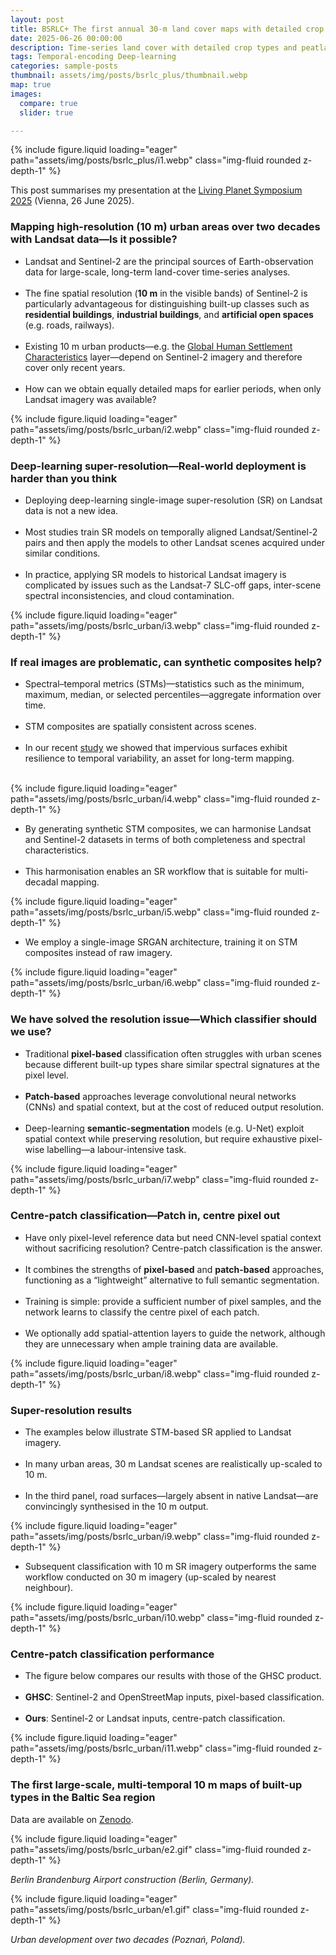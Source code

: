 ```yaml
---
layout: post
title: BSRLC+ The first annual 30-m land cover maps with detailed crop types and peatlands in the Baltic Sea region over two decades (2000 – 2022)
date: 2025-06-26 00:00:00
description: Time-series land cover with detailed crop types and peatlands
tags: Temporal-encoding Deep-learning
categories: sample-posts
thumbnail: assets/img/posts/bsrlc_plus/thumbnail.webp
map: true
images:
  compare: true
  slider: true

---
```

{% include figure.liquid loading="eager" path="assets/img/posts/bsrlc_plus/i1.webp" class="img-fluid rounded z-depth-1" %}

This post summarises my presentation at the <a target="_blank" href="https://lps25.esa.int/">Living Planet Symposium 2025</a> (Vienna, 26 June 2025).

### **Mapping high-resolution (10 m) urban areas over two decades with Landsat data—Is it possible?**

- Landsat and Sentinel-2 are the principal sources of Earth-observation data for large-scale, long-term land-cover time-series analyses.<br><br>
- The fine spatial resolution (**10 m** in the visible bands) of Sentinel-2 is particularly advantageous for distinguishing built-up classes such as **residential buildings**, **industrial buildings**, and **artificial open spaces** (e.g. roads, railways).<br><br>
- Existing 10 m urban products—e.g. the <a target="_blank" href="https://human-settlement.emergency.copernicus.eu/download.php?ds=builtC">Global Human Settlement Characteristics</a> layer—depend on Sentinel-2 imagery and therefore cover only recent years.<br><br>
- How can we obtain equally detailed maps for earlier periods, when only Landsat imagery was available?<br>

{% include figure.liquid loading="eager" path="assets/img/posts/bsrlc_urban/i2.webp" class="img-fluid rounded z-depth-1" %}

### **Deep-learning super-resolution—Real-world deployment is harder than you think**

- Deploying deep-learning single-image super-resolution (SR) on Landsat data is not a new idea.<br><br>
- Most studies train SR models on temporally aligned Landsat/Sentinel-2 pairs and then apply the models to other Landsat scenes acquired under similar conditions.<br><br>
- In practice, applying SR models to historical Landsat imagery is complicated by issues such as the Landsat-7 SLC-off gaps, inter-scene spectral inconsistencies, and cloud contamination.<br>

{% include figure.liquid loading="eager" path="assets/img/posts/bsrlc_urban/i3.webp" class="img-fluid rounded z-depth-1" %}

### **If real images are problematic, can synthetic composites help?**

- Spectral–temporal metrics (STMs)—statistics such as the minimum, maximum, median, or selected percentiles—aggregate information over time.<br><br>
- STM composites are spatially consistent across scenes.<br><br>
- In our recent <a target="_blank" href="https://www.sciencedirect.com/science/article/pii/S0034425724002244">study</a> we showed that impervious surfaces exhibit resilience to temporal variability, an asset for long-term mapping.<br><br>

{% include figure.liquid loading="eager" path="assets/img/posts/bsrlc_urban/i4.webp" class="img-fluid rounded z-depth-1" %}

- By generating synthetic STM composites, we can harmonise Landsat and Sentinel-2 datasets in terms of both completeness and spectral characteristics.<br><br>
- This harmonisation enables an SR workflow that is suitable for multi-decadal mapping.<br>

{% include figure.liquid loading="eager" path="assets/img/posts/bsrlc_urban/i5.webp" class="img-fluid rounded z-depth-1" %}

- We employ a single-image SRGAN architecture, training it on STM composites instead of raw imagery.<br>

{% include figure.liquid loading="eager" path="assets/img/posts/bsrlc_urban/i6.webp" class="img-fluid rounded z-depth-1" %}

### **We have solved the resolution issue—Which classifier should we use?**

- Traditional **pixel-based** classification often struggles with urban scenes because different built-up types share similar spectral signatures at the pixel level.<br><br>
- **Patch-based** approaches leverage convolutional neural networks (CNNs) and spatial context, but at the cost of reduced output resolution.<br><br>
- Deep-learning **semantic-segmentation** models (e.g. U-Net) exploit spatial context while preserving resolution, but require exhaustive pixel-wise labelling—a labour-intensive task.<br>

{% include figure.liquid loading="eager" path="assets/img/posts/bsrlc_urban/i7.webp" class="img-fluid rounded z-depth-1" %}

### **Centre-patch classification—Patch in, centre pixel out**

- Have only pixel-level reference data but need CNN-level spatial context without sacrificing resolution? Centre-patch classification is the answer.<br><br>
- It combines the strengths of **pixel-based** and **patch-based** approaches, functioning as a “lightweight” alternative to full semantic segmentation.<br><br>
- Training is simple: provide a sufficient number of pixel samples, and the network learns to classify the centre pixel of each patch.<br><br>
- We optionally add spatial-attention layers to guide the network, although they are unnecessary when ample training data are available.<br>

{% include figure.liquid loading="eager" path="assets/img/posts/bsrlc_urban/i8.webp" class="img-fluid rounded z-depth-1" %}

### **Super-resolution results**

- The examples below illustrate STM-based SR applied to Landsat imagery.<br><br>
- In many urban areas, 30 m Landsat scenes are realistically up-scaled to 10 m.<br><br>
- In the third panel, road surfaces—largely absent in native Landsat—are convincingly synthesised in the 10 m output.<br>

{% include figure.liquid loading="eager" path="assets/img/posts/bsrlc_urban/i9.webp" class="img-fluid rounded z-depth-1" %}

- Subsequent classification with 10 m SR imagery outperforms the same workflow conducted on 30 m imagery (up-scaled by nearest neighbour).<br>

{% include figure.liquid loading="eager" path="assets/img/posts/bsrlc_urban/i10.webp" class="img-fluid rounded z-depth-1" %}

### **Centre-patch classification performance**

- The figure below compares our results with those of the GHSC product.<br><br>
- **GHSC**: Sentinel-2 and OpenStreetMap inputs, pixel-based classification.<br><br>
- **Ours**: Sentinel-2 or Landsat inputs, centre-patch classification.<br>

{% include figure.liquid loading="eager" path="assets/img/posts/bsrlc_urban/i11.webp" class="img-fluid rounded z-depth-1" %}

### **The first large-scale, multi-temporal 10 m maps of built-up types in the Baltic Sea region**

Data are available on <a target="_blank" href="https://zenodo.org/records/14497660">Zenodo</a>.

{% include figure.liquid loading="eager" path="assets/img/posts/bsrlc_urban/e2.gif" class="img-fluid rounded z-depth-1" %}

*Berlin Brandenburg Airport construction (Berlin, Germany).*

{% include figure.liquid loading="eager" path="assets/img/posts/bsrlc_urban/e1.gif" class="img-fluid rounded z-depth-1" %}

*Urban development over two decades (Poznań, Poland).*
